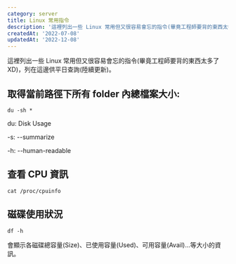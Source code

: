 ```yaml
---
category: server
title: Linux 常用指令
description: '這裡列出一些 Linux 常用但又很容易會忘的指令(畢竟工程師要背的東西太多了XD)'
createdAt: '2022-07-08'
updatedAt: '2022-12-08'
---
```


這裡列出一些 Linux 常用但又很容易會忘的指令(畢竟工程師要背的東西太多了XD)，列在這邊供平日查詢(陸續更新)。

## 取得當前路徑下所有 folder 內總檔案大小:
```
du -sh *
```
du: Disk Usage

-s: --summarize

-h: --human-readable

## 查看 CPU 資訊
```
cat /proc/cpuinfo
```

## 磁碟使用狀況
```
df -h
```
會顯示各磁碟總容量(Size)、已使用容量(Used)、可用容量(Avail)...等大小的資訊。
